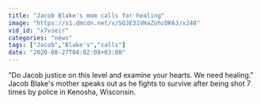 ```yaml
---
title: "Jacob Blake's mom calls for healing"
image: "https://s1.dmcdn.net/v/SQJE31VHaZohcOK6J/x240"
vid_id: "x7vseir"
categories: "news"
tags: ["Jacob","Blake's","calls"]
date: "2020-08-27T04:02:08+03:00"
---
```

&quot;Do Jacob justice on this level and examine your hearts. We need healing.&quot;  <br>Jacob Blake's mother speaks out as he fights to survive after being shot 7 times by police in Kenosha, Wisconsin.

